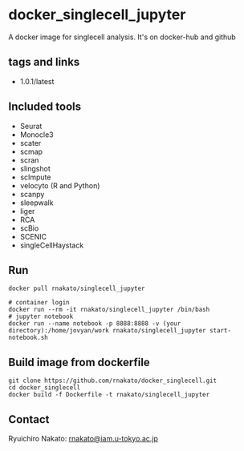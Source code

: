 # docker_singlecell_jupyter
A docker image for singlecell analysis. It's on docker-hub and github

## tags and links
- 1.0.1/latest

## Included tools
- Seurat
- Monocle3
- scater
- scmap
- scran
- slingshot
- scImpute
- velocyto (R and Python)
- scanpy
- sleepwalk
- liger
- RCA
- scBio
- SCENIC
- singleCellHaystack

## Run
    docker pull rnakato/singlecell_jupyter

    # container login
    docker run --rm -it rnakato/singlecell_jupyter /bin/bash
    # jupyter notebook
    docker run --name notebook -p 8888:8888 -v (your directory):/home/jovyan/work rnakato/singlecell_jupyter start-notebook.sh

## Build image from dockerfile

    git clone https://github.com/rnakato/docker_singlecell.git
    cd docker_singlecell
    docker build -f Dockerfile -t rnakato/singlecell_jupyter

## Contact

Ryuichiro Nakato: rnakato@iam.u-tokyo.ac.jp
